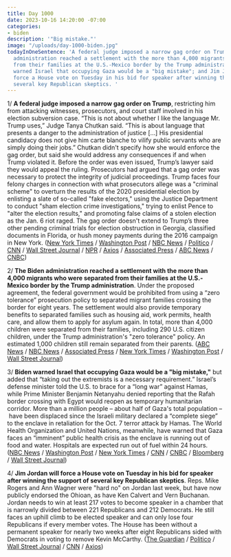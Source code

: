 ```yaml
---
title: Day 1000
date: 2023-10-16 14:20:00 -07:00
categories:
- biden
description: '"Big mistake."'
image: "/uploads/day-1000-biden.jpg"
todayInOneSentence: 'A federal judge imposed a narrow gag order on Trump; the Biden
  administration reached a settlement with the more than 4,000 migrants who were separated
  from their families at the U.S.-Mexico border by the Trump administration; Biden
  warned Israel that occupying Gaza would be a "big mistake"; and Jim Jordan will
  force a House vote on Tuesday in his bid for speaker after winning the support of
  several key Republican skeptics. '
---
```


1/ **A federal judge imposed a narrow gag order on Trump**, restricting him from attacking witnesses, prosecutors, and court staff involved in his election subversion case. “This is not about whether I like the language Mr. Trump uses,” Judge Tanya Chutkan said. “This is about language that presents a danger to the administration of justice [...] His presidential candidacy does not give him carte blanche to vilify public servants who are simply doing their jobs.” Chutkan didn't specify how she would enforce the gag order, but said she would address any consequences if and when Trump violated it. Before the order was even issued, Trump’s lawyer said they would appeal the ruling. Prosecutors had argued that a gag order was necessary to protect the integrity of judicial proceedings. Trump faces four felony charges in connection with what prosecutors allege was a "criminal scheme" to overturn the results of the 2020 presidential election by enlisting a slate of so-called "fake electors," using the Justice Department to conduct "sham election crime investigations," trying to enlist Pence to "alter the election results," and promoting false claims of a stolen election as the Jan. 6 riot raged. The gag order doesn't extend to Trump’s three other pending criminal trials for election obstruction in Georgia,  classified documents in Florida, or hush money payments during the 2016 campaign in New York. ([New York Times](https://www.nytimes.com/live/2023/10/16/us/trump-gag-order-election-case-news) / [Washington Post](https://www.washingtonpost.com/national-security/2023/10/16/trump-court-hearing-judge-gag-order-jan-6/) / [NBC News](https://www.nbcnews.com/politics/justice-department/judge-hears-arguments-trump-gag-order-request-election-interference-ca-rcna119457) / [Politico](https://www.politico.com/news/2023/10/16/judge-imposes-gag-order-on-donald-trump-in-d-c-trial-00121743) / [CNN](https://www.cnn.com/2023/10/16/politics/trump-gag-order-chutkan-hearing/index.html) / [Wall Street Journal](https://www.wsj.com/us-news/law/judge-issues-limited-gag-order-on-trump-in-federal-election-interference-case-f7620ff3) / [NPR](https://www.npr.org/2023/10/16/1205769475/trump-gag-order) / [Axios](https://www.axios.com/2023/10/16/gag-order-trump-jan6-criminal-case?stream=politics) / [Associated Press](https://apnews.com/article/trump-capitol-riot-gag-order-judge-chutkan-b5f59c6688504c952df5f70029228f9e) / [ABC News](https://abcnews.go.com/US/judge-hear-arguments-proposed-trump-gag-order-jan/story?id=103963458) / [CNBC](https://www.cnbc.com/2023/10/16/trump-election-case-judge-weighs-dc-gag-order-bid-by-jack-smith.html))

2/ **The Biden administration reached a settlement with the more than 4,000 migrants who were separated from their families at the U.S.-Mexico border by the Trump administration**. Under the proposed agreement, the federal government would be prohibited from using a “zero tolerance” prosecution policy to separated migrant families crossing the border for eight years. The settlement would also provide temporary benefits to separated families such as housing aid, work permits, health care, and allow them to apply for asylum again. In total, more than 4,000 children were separated from their families, including 290 U.S. citizen children, under the Trump administration's "zero tolerance" policy. An estimated 1,000 children still remain separated from their parents. ([ABC News](https://abcnews.go.com/Politics/biden-admin-reaches-settlement-aclu-separated-migrant-families/story?id=103999466) / [NBC News](https://www.nbcnews.com/politics/immigration/biden-admin-reaches-deal-migrants-separated-families-trump-rcna120587) / [Associated Press](https://apnews.com/article/separated-children-trump-biden-border-immigration-f9a73685d0ddbcda86e5b69997f5f7dd) / [New York Times](https://www.nytimes.com/2023/10/16/us/migrants-border-families-trump-settlement.html) / [Washington Post](https://www.washingtonpost.com/immigration/2023/10/16/migrants-separated-families-trump-biden/) / [Wall Street Journal](https://www.wsj.com/politics/policy/legal-settlement-bars-u-s-from-separating-migrant-families-415b8c79))

3/ **Biden warned Israel that occupying Gaza would be a "big mistake,"** but added that “taking out the extremists is a necessary requirement.” Israel’s defense minister told the U.S. to brace for a “long war” against Hamas, while Prime Minister Benjamin Netanyahu denied reporting that the Rafah border crossing with Egypt would reopen as temporary humanitarian corridor. More than a million people – about half of Gaza's total population – have been displaced since the Israeli military declared a “complete siege” to the enclave in retaliation for the Oct. 7 terror attack by Hamas. The World Health Organization and United Nations, meanwhile, have warned that Gaza faces an “imminent” public health crisis as the enclave is running out of food and water. Hospitals are expected run out of fuel within 24 hours. ([NBC News](https://www.nbcnews.com/news/world/live-blog/israel-hamas-war-live-updates-rcna120545) / [Washington Post](https://www.washingtonpost.com/world/2023/10/16/israel-war-news-hamas-gaza-palestine/) / [New York Times](https://www.nytimes.com/live/2023/10/16/world/israel-hamas-war-news-gaza) / [CNN](https://www.cnn.com/middleeast/live-news/israel-news-hamas-war-10-16-23/index.html) / [CNBC](https://www.cnbc.com/2023/10/16/israel-hamas-war-updates-latest-news-on-gaza.html) / [Bloomberg](https://www.bloomberg.com/news/articles/2023-10-16/israel-latest-blinken-set-to-return-as-us-tries-to-contain-war?srnd=premium&sref=MIBMEEoj) / [Wall Street Journal](https://www.wsj.com/livecoverage/israel-hamas-war-gaza-palestinians))

4/ **Jim Jordan will force a House vote on Tuesday in his bid for speaker after winning the support of several key Republican skeptics**. Reps. Mike Rogers and Ann Wagner were "hard no" on Jordan last week, but have now publicly endorsed the Ohioan, as have Ken Calvert and Vern Buchanan. Jordan needs to win at least 217 votes to become speaker in a chamber that is narrowly divided between 221 Republicans and 212 Democrats. He still faces an uphill climb to be elected speaker and can only lose four Republicans if every member votes. The House has been without a permanent speaker for nearly two weeks after eight Republicans sided with Democrats in voting to remove Kevin McCarthy. ([The Guardian](https://www.theguardian.com/us-news/live/2023/oct/16/trump-gag-order-jan-6-trial-biden-israel-politics-live-updates) / [Politico](https://www.politico.com/live-updates/2023/10/16/congress/jordan-gains-critical-traction-00121758) / [Wall Street Journal](https://www.wsj.com/politics/jim-jordan-wins-over-some-holdouts-ahead-of-planned-speaker-vote-7335ca30) / [CNN](https://www.cnn.com/2023/10/16/politics/house-speaker-fight-jim-jordan/index.html) / [Axios](https://www.axios.com/2023/10/16/jim-jordan-house-speaker-endorsements))




